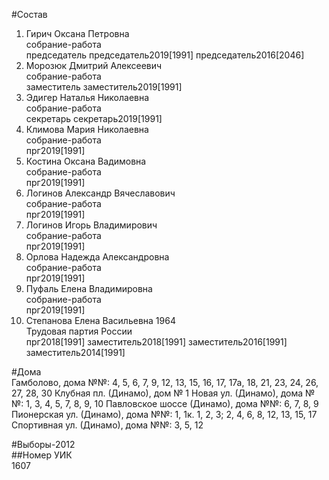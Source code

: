 #Состав  
1. Гирич Оксана Петровна  
    собрание-работа  
    председатель председатель2019[1991] председатель2016[2046]  
2. Морозюк Дмитрий Алексеевич  
    собрание-работа  
    заместитель заместитель2019[1991]  
3. Эдигер Наталья Николаевна  
    собрание-работа  
    секретарь секретарь2019[1991]  
4. Климова Мария Николаевна  
    собрание-работа  
    прг2019[1991]  
5. Костина Оксана Вадимовна  
    собрание-работа  
    прг2019[1991]  
6. Логинов Александр Вячеславович  
    собрание-работа  
    прг2019[1991]  
7. Логинов Игорь Владимирович  
    собрание-работа  
    прг2019[1991]  
8. Орлова Надежда Александровна  
    собрание-работа  
    прг2019[1991]  
9. Пуфаль Елена Владимировна  
    собрание-работа  
    прг2019[1991]  
10. Степанова Елена Васильевна 1964  
    Трудовая партия России  
    прг2018[1991] заместитель2018[1991] заместитель2016[1991] заместитель2014[1991]  
  
#Дома  
Гамболово, дома №№: 4, 5, 6, 7, 9, 12, 13, 15, 16, 17, 17а, 18, 21, 23, 24, 26, 27, 28, 30 Клубная пл. (Динамо), дом № 1 Новая ул. (Динамо), дома №№: 1, 3, 4, 5, 7, 8, 9, 10 Павловское шоссе (Динамо), дома №№: 6, 7, 8, 9 Пионерская ул. (Динамо), дома №№: 1, 1к. 1, 2, 3; 2, 4, 6, 8, 12, 13, 15, 17 Спортивная ул. (Динамо), дома №№: 3, 5, 12  
  
#Выборы-2012  
##Номер УИК  
1607  
